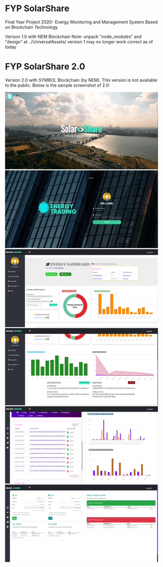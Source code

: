 # FYP SolarShare
Final Year Project 2020- Energy Monitoring and Management System Based on Blockchain Technology

Verison 1.0 with NEM Blockchain
Note:
unpack "node_modules" and "design" at ../UniversalAssets/
version 1 may no longer work correct as of today

# FYP SolarShare 2.0
Version 2.0 with SYMBOL Blockchain (by NEM).
This version is not available to the public.
Below is the sample screenshot of 2.0:

![alt text](https://github.com/yangben526/FYP_SolarShare/blob/main/Platform_img/Front.PNG)
![alt text](https://github.com/yangben526/FYP_SolarShare/blob/main/Platform_img/Front_2.PNG)
![alt text](https://github.com/yangben526/FYP_SolarShare/blob/main/Platform_img/main_dash.PNG)
![alt text](https://github.com/yangben526/FYP_SolarShare/blob/main/Platform_img/main_dash2.PNG)
![alt text](https://github.com/yangben526/FYP_SolarShare/blob/main/Platform_img/ENergydata.PNG)
![alt text](https://github.com/yangben526/FYP_SolarShare/blob/main/Platform_img/exchnage.PNG)
